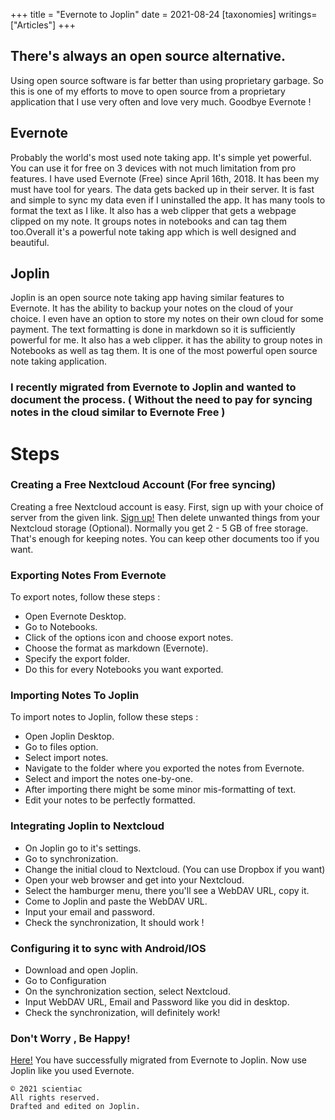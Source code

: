 +++
title = "Evernote to Joplin"
date = 2021-08-24
[taxonomies]
writings=["Articles"]
+++

## There's always an open source alternative.

Using open source software is far better than using proprietary garbage. So this is one of my efforts to move to open source from a proprietary application that I use very often and love very much. Goodbye Evernote !

## Evernote
Probably the world's most used note taking app. It's simple yet powerful. You can use it for free on 3 devices with not much limitation from pro features. I have used Evernote (Free) since April 16th, 2018. It has been my must have tool for years. The data gets backed up in their server. It is fast and simple to sync my data even if I uninstalled the app. It has many tools to format the text as I like. It also has a web clipper that gets a webpage clipped on my note. It groups notes in notebooks and can tag them too.Overall it's a powerful note taking app which is well designed and beautiful.

## Joplin
Joplin is an open source note taking app having similar features to Evernote. It has the ability to backup your notes on the cloud of your choice. I even have an option to store my notes on their own cloud for some payment. The text formatting is done in markdown so it is sufficiently powerful for me. It also has a web clipper. it has the ability to group notes in Notebooks as well as tag them. It is one of the most powerful open source note taking application.

### I recently migrated from Evernote to Joplin and wanted to document the process. ( Without the need to pay for syncing notes in the cloud similar to Evernote Free )

# Steps

### Creating a Free Nextcloud Account (For free syncing)
Creating a free Nextcloud account is easy. First, sign up with your choice of server from the given link.
[Sign up!](https://nextcloud.com/signup/)
Then delete unwanted things from your Nextcloud storage (Optional). Normally you get 2 - 5 GB of free storage. That's enough for keeping notes. You can keep other documents too if you want. 

### Exporting Notes From Evernote
To export notes, follow these steps :
* Open Evernote Desktop.
* Go to Notebooks.
* Click of the options icon and choose export notes.
* Choose the format as markdown (Evernote).
* Specify the export folder.
* Do this for every Notebooks you want exported.

### Importing Notes To Joplin
To import notes to Joplin, follow these steps :
* Open Joplin Desktop.
* Go to files option.
* Select import notes.
* Navigate to the folder where you exported the notes from Evernote.
* Select and import the notes one-by-one.
* After importing there might be some minor mis-formatting of text.
* Edit your notes to be perfectly formatted.

### Integrating Joplin to Nextcloud
* On Joplin go to it's settings.
* Go to synchronization.
* Change the initial cloud to Nextcloud. (You can use Dropbox if you want)
* Open your web browser and get into your Nextcloud.
* Select the hamburger menu, there you'll see a WebDAV URL, copy it.
* Come to Joplin and paste the WebDAV URL.
* Input your email and password.
* Check the synchronization, It should work !

### Configuring it to sync with Android/IOS
* Download and open Joplin.
* Go to Configuration
* On the synchronization section, select Nextcloud.
* Input WebDAV URL, Email and Password like you did in desktop. 
* Check the synchronization, will definitely work!

### Don't Worry , Be Happy!
[Here!](https://odysee.com/@Music80:b/Bobby-McFerrin---Don%27t-Worry-Be-Happy:8)
You have successfully migrated from Evernote to Joplin. Now use Joplin like you used Evernote.



```
© 2021 scientiac
All rights reserved.
Drafted and edited on Joplin.
```








